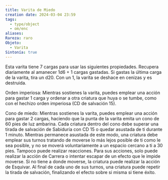 ```yaml
---
title: Varita de Miedo
creation date: 2024-03-04 23:59
tags:
  - type/object
  - om/enc
aliases: 
Rareza: raro
Objeto:
  - Varita
Sintonía: true
---
```

Esta varita tiene 7 cargas para usar las siguientes propiedades. Recupera diariamente al amanecer 1d6 + 1 cargas gastadas. Si gastas la última carga de la varita, tira un d20. Con un 1, la varita se deshace en cenizas y es destruida.

Orden imperiosa: Mientras sostienes la varita, puedes emplear una acción para gastar 1 carga y ordenar a otra criatura que huya o se tumbe, como con el hechizo orden imperiosa (CD de salvación 15).

Cono de miedo: Mientras sostienes la varita, puedes emplear una acción para gastar 2 cargas, haciendo que la punta de la varita emita un cono de 60 pies de luz ambarina. Cada criatura dentro del cono debe superar una tirada de salvación de Sabiduría con CD 15 o quedar asustada de ti durante 1 minuto.
Mientras permanece asustada de este modo, una criatura debe emplear sus turnos tratando de moverse lo más lejos posible de ti como le sea posible, y no se moverá voluntariamente a un espacio cercano a ti a 30 pies. Tampoco puede realizar reacciones. Para sus acciones, solo puede realizar la acción de Carrera o intentar escapar de un efecto que le impide moverse.
Si no tiene a donde moverse, la criatura puede realizar la acción de Esquivar. Al final de cada uno de sus turnos, una criatura puede repetir la tirada de salvación, finalizando el efecto sobre si misma si tiene éxito.